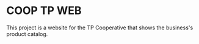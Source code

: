 # COOP TP WEB

This project is a website for the TP Cooperative that shows the business's product catalog.
